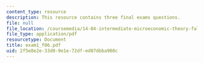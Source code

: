 ```yaml
---
content_type: resource
description: This resource contains three final exams questions.
file: null
file_location: /coursemedia/14-04-intermediate-microeconomic-theory-fall-2006/2f5e8e2e33d09e1e72dfed07dbba900c_exam1_f06.pdf
file_type: application/pdf
resourcetype: Document
title: exam1_f06.pdf
uid: 2f5e8e2e-33d0-9e1e-72df-ed07dbba900c
---
```

